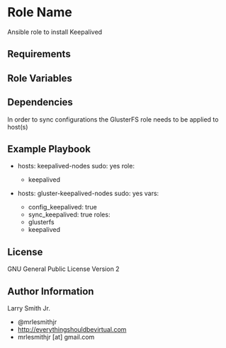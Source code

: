 # Role Name
Ansible role to install Keepalived
## Requirements

## Role Variables

## Dependencies
In order to sync configurations the GlusterFS role needs to be applied to host(s)

## Example Playbook
- hosts: keepalived-nodes
  sudo: yes
  role:
    - keepalived

- hosts: gluster-keepalived-nodes
  sudo: yes
  vars:
    - config_keepalived: true
    - sync_keepalived: true
  roles:
    - glusterfs
    - keepalived

## License
GNU General Public License Version 2

## Author Information
Larry Smith Jr.
- @mrlesmithjr
- http://everythingshouldbevirtual.com
- mrlesmithjr [at] gmail.com
